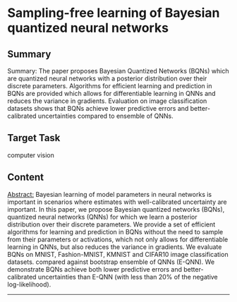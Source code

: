 # Sampling-free learning of Bayesian quantized neural networks

## Summary

Summary: The paper proposes Bayesian Quantized Networks (BQNs) which are quantized neural networks with a posterior distribution over their discrete parameters. Algorithms for efficient learning and prediction in BQNs are provided which allows for differentiable learning in QNNs and reduces the variance in gradients. Evaluation on image classification datasets shows that BQNs achieve lower predictive errors and better-calibrated uncertainties compared to ensemble of QNNs.


## Target Task

computer vision

## Content

<Abstract:>
Bayesian learning of model parameters in neural networks is important in scenarios where estimates with well-calibrated uncertainty are important. In this paper, we propose Bayesian quantized networks (BQNs), quantized neural networks (QNNs) for which we learn a posterior distribution over their discrete parameters. We provide a set of efficient algorithms for learning and prediction in BQNs without the need to sample from their parameters or activations, which not only allows for differentiable learning in QNNs, but also reduces the variance in gradients. We evaluate BQNs on MNIST, Fashion-MNIST, KMNIST and CIFAR10 image classification datasets. compared against bootstrap ensemble of QNNs (E-QNN). We demonstrate BQNs achieve both lower predictive errors and better-calibrated uncertainties than E-QNN (with less than 20% of the negative log-likelihood).



---

